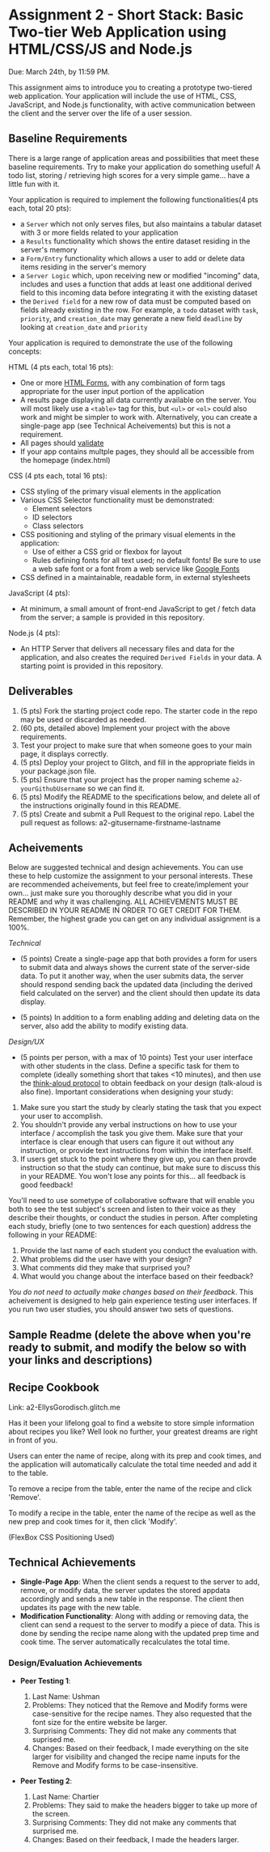 Assignment 2 - Short Stack: Basic Two-tier Web Application using HTML/CSS/JS and Node.js  
===

Due: March 24th, by 11:59 PM.

This assignment aims to introduce you to creating a prototype two-tiered web application. 
Your application will include the use of HTML, CSS, JavaScript, and Node.js functionality, with active communication between the client and the server over the life of a user session.

Baseline Requirements
---

There is a large range of application areas and possibilities that meet these baseline requirements. 
Try to make your application do something useful! A todo list, storing / retrieving high scores for a very simple game... have a little fun with it.

Your application is required to implement the following functionalities(4 pts each, total 20 pts):

- a `Server` which not only serves files, but also maintains a tabular dataset with 3 or more fields related to your application
- a `Results` functionality which shows the entire dataset residing in the server's memory
- a `Form/Entry` functionality which allows a user to add or delete data items residing in the server's memory
- a `Server Logic` which, upon receiving new or modified "incoming" data, includes and uses a function that adds at least one additional derived field to this incoming data before integrating it with the existing dataset
- the `Derived field` for a new row of data must be computed based on fields already existing in the row. 
For example, a `todo` dataset with `task`, `priority`, and `creation_date` may generate a new field `deadline` by looking at `creation_date` and `priority`

Your application is required to demonstrate the use of the following concepts:

HTML (4 pts each, total 16 pts):
- One or more [HTML Forms](https://developer.mozilla.org/en-US/docs/Learn/HTML/Forms), with any combination of form tags appropriate for the user input portion of the application
- A results page displaying all data currently available on the server. You will most likely use a `<table>` tag for this, but `<ul>` or `<ol>` could also work and might be simpler to work with. Alternatively, you can create a single-page app (see Technical Acheivements) but this is not a requirement.
- All pages should [validate](https://validator.w3.org)
- If your app contains multple pages, they should all be accessible from the homepage (index.html)

CSS (4 pts each, total 16 pts):
- CSS styling of the primary visual elements in the application
- Various CSS Selector functionality must be demonstrated:
    - Element selectors
    - ID selectors
    - Class selectors
- CSS positioning and styling of the primary visual elements in the application:
    - Use of either a CSS grid or flexbox for layout
    - Rules defining fonts for all text used; no default fonts! Be sure to use a web safe font or a font from a web service like [Google Fonts](http://fonts.google.com/)
- CSS defined in a maintainable, readable form, in external stylesheets 

JavaScript (4 pts):
- At minimum, a small amount of front-end JavaScript to get / fetch data from the server; a sample is provided in this repository.

Node.js (4 pts):
- An HTTP Server that delivers all necessary files and data for the application, and also creates the required `Derived Fields` in your data. 
A starting point is provided in this repository.

Deliverables
---

1. (5 pts) Fork the starting project code repo. The starter code in the repo may be used or discarded as needed.
2. (60 pts, detailed above) Implement your project with the above requirements.
3. Test your project to make sure that when someone goes to your main page, it displays correctly.
4. (5 pts) Deploy your project to Glitch, and fill in the appropriate fields in your package.json file.
5. (5 pts) Ensure that your project has the proper naming scheme `a2-yourGithubUsername` so we can find it.
6. (5 pts) Modify the README to the specifications below, and delete all of the instructions originally found in this README.
7. (5 pts) Create and submit a Pull Request to the original repo. Label the pull request as follows: a2-gitusername-firstname-lastname

Acheivements
---

Below are suggested technical and design achievements. You can use these to help customize the assignment to your personal interests. These are recommended acheivements, but feel free to create/implement your own... just make sure you thoroughly describe what you did in your README and why it was challenging. ALL ACHIEVEMENTS MUST BE DESCRIBED IN YOUR README IN ORDER TO GET CREDIT FOR THEM. Remember, the highest grade you can get on any individual assignment is a 100%.

*Technical*
- (5 points) Create a single-page app that both provides a form for users to submit data and always shows the current state of the server-side data. To put it another way, when the user submits data, the server should respond sending back the updated data (including the derived field calculated on the server) and the client should then update its data display.

- (5 points) In addition to a form enabling adding and deleting data on the server, also add the ability to modify existing data.

*Design/UX*
- (5 points per person, with a max of 10 points) Test your user interface with other students in the class. Define a specific task for them to complete (ideally something short that takes <10 minutes), and then use the [think-aloud protocol](https://en.wikipedia.org/wiki/Think_aloud_protocol) to obtain feedback on your design (talk-aloud is also fine). Important considerations when designing your study:

1. Make sure you start the study by clearly stating the task that you expect your user to accomplish.
2. You shouldn't provide any verbal instructions on how to use your interface / accomplish the task you give them. Make sure that your interface is clear enough that users can figure it out without any instruction, or provide text instructions from within the interface itself. 
3. If users get stuck to the point where they give up, you can then provde instruction so that the study can continue, but make sure to discuss this in your README. You won't lose any points for this... all feedback is good feedback!

You'll need to use sometype of collaborative software that will enable you both to see the test subject's screen and listen to their voice as they describe their thoughts, or conduct the studies in person. After completing each study, briefly (one to two sentences for each question) address the following in your README:

1. Provide the last name of each student you conduct the evaluation with.
2. What problems did the user have with your design?
3. What comments did they make that surprised you?
4. What would you change about the interface based on their feedback?

*You do not need to actually make changes based on their feedback*. This acheivement is designed to help gain experience testing user interfaces. If you run two user studies, you should answer two sets of questions. 

Sample Readme (delete the above when you're ready to submit, and modify the below so with your links and descriptions)
---

## Recipe Cookbook
Link: a2-EllysGorodisch.glitch.me

Has it been your lifelong goal to find a website to store simple information about recipes you like? Well look no further, your greatest dreams are right in front of you.

Users can enter the name of recipe, along with its prep and cook times, and the application will automatically calculate the total time needed and add it to the table.

To remove a recipe from the table, enter the name of the recipe and click 'Remove'.

To modify a recipe in the table, enter the name of the recipe as well as the new prep and cook times for it, then click 'Modify'.

(FlexBox CSS Positioning Used)

## Technical Achievements
- **Single-Page App**: When the client sends a request to the server to add, remove, or modify data, the server updates the stored appdata accordingly and sends a new table in the response. The client then updates its page with the new table.
- **Modification Functionality**: Along with adding or removing data, the client can send a request to the server to modify a piece of data. This is done by sending the recipe name along with the updated prep time and cook time. The server automatically recalculates the total time.

### Design/Evaluation Achievements
- **Peer Testing 1**:
    1. Last Name: Ushman
    2. Problems: They noticed that the Remove and Modify forms were case-sensitive for the recipe names. They also requested that the font size for the entire website be larger.
    3. Surprising Comments: They did not make any comments that suprised me.
    4. Changes: Based on their feedback, I made everything on the site larger for visibility and changed the recipe name inputs for the Remove and Modify forms to be case-insensitive.

- **Peer Testing 2**:
    1. Last Name: Chartier
    2. Problems: They said to make the headers bigger to take up more of the screen.
    3. Surprising Comments: They did not make any comments that surprised me.
    4. Changes: Based on their feedback, I made the headers larger.